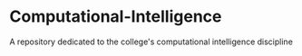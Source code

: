 # Computational-Intelligence
A repository dedicated to the college's computational intelligence discipline
